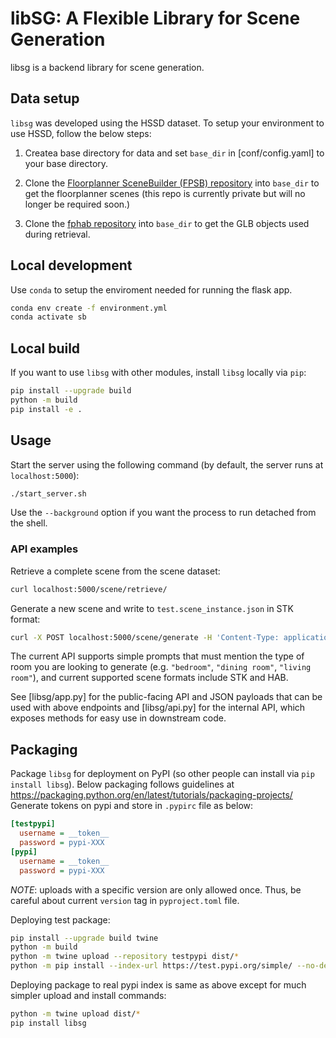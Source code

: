 # libSG: A Flexible Library for Scene Generation

libsg is a backend library for scene generation.

## Data setup

`libsg` was developed using the HSSD dataset. To setup your environment to use HSSD, follow the below steps:

1. Createa base directory for data and set `base_dir` in [conf/config.yaml] to your base directory.

2. Clone the [Floorplanner SceneBuilder (FPSB) repository](https://huggingface.co/datasets/3dlg-hcvc/fpsb) into `base_dir` to get the floorplanner scenes (this repo is currently private but will no longer be required soon.)

3. Clone the [fphab repository](https://huggingface.co/datasets/fpss/fphab) into `base_dir` to get the GLB objects used during retrieval.

## Local development

Use `conda` to setup the enviroment needed for running the flask app.

```bash
conda env create -f environment.yml
conda activate sb
```

## Local build

If you want to use `libsg` with other modules, install `libsg` locally via `pip`:

```bash
pip install --upgrade build
python -m build
pip install -e .
```

## Usage

Start the server using the following command (by default, the server runs at `localhost:5000`):
```bash
./start_server.sh
```

Use the `--background` option if you want the process to run detached from the shell.

### API examples

Retrieve a complete scene from the scene dataset:
```bash
curl localhost:5000/scene/retrieve/
```

Generate a new scene and write to `test.scene_instance.json` in STK format:
```bash
curl -X POST localhost:5000/scene/generate -H 'Content-Type: application/json' -d '{"type": "text", "input": "<scene generation prompt>", "format": "STK"}' -o test.scene_instance.json
```

The current API supports simple prompts that must mention the type of room you are looking to generate 
(e.g. `"bedroom"`, `"dining room"`, `"living room"`), and current supported scene formats include STK and HAB.


See [libsg/app.py] for the public-facing API and JSON payloads that can be used with above endpoints and [libsg/api.py] 
for the internal API, which exposes methods for easy use in downstream code.

## Packaging

Package `libsg` for deployment on PyPI (so other people can install via `pip install libsg`).
Below packaging follows guidelines at https://packaging.python.org/en/latest/tutorials/packaging-projects/
Generate tokens on pypi and store in `.pypirc` file as below:
```ini
[testpypi]
  username = __token__
  password = pypi-XXX
[pypi]
  username = __token__
  password = pypi-XXX
```

*NOTE*: uploads with a specific version are only allowed once.
Thus, be careful about current `version` tag in `pyproject.toml` file.

Deploying test package:
```bash
pip install --upgrade build twine
python -m build
python -m twine upload --repository testpypi dist/*
python -m pip install --index-url https://test.pypi.org/simple/ --no-deps libsg
```

Deploying package to real pypi index is same as above except for much simpler upload and install commands:
```bash
python -m twine upload dist/*
pip install libsg
```
